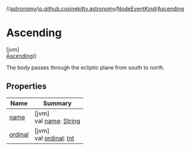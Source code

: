//[astronomy](../../../../index.md)/[io.github.cosinekitty.astronomy](../../index.md)/[NodeEventKind](../index.md)/[Ascending](index.md)

# Ascending

[jvm]\
[Ascending](index.md)()

The body passes through the ecliptic plane from south to north.

## Properties

| Name | Summary |
|---|---|
| [name](../-invalid/index.md#-372974862%2FProperties%2F-1216412040) | [jvm]<br>val [name](../-invalid/index.md#-372974862%2FProperties%2F-1216412040): [String](https://kotlinlang.org/api/latest/jvm/stdlib/kotlin/-string/index.html) |
| [ordinal](../-invalid/index.md#-739389684%2FProperties%2F-1216412040) | [jvm]<br>val [ordinal](../-invalid/index.md#-739389684%2FProperties%2F-1216412040): [Int](https://kotlinlang.org/api/latest/jvm/stdlib/kotlin/-int/index.html) |

